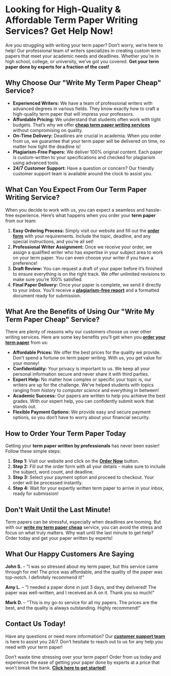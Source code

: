 # Looking for High-Quality & Affordable Term Paper Writing Services? Get Help Now!

Are you struggling with writing your term paper? Don’t worry, we’re here to help! Our professional team of writers specializes in creating custom term papers that meet your academic needs and deadlines. Whether you're in high school, college, or university, we’ve got you covered. **Get your term paper done by experts for a fraction of the cost!**

## Why Choose Our "Write My Term Paper Cheap" Service?

- **Experienced Writers:** We have a team of professional writers with advanced degrees in various fields. They know exactly how to craft a high-quality term paper that will impress your professors.
- **Affordable Pricing:** We understand that students often work with tight budgets. That’s why we offer [**cheap term paper writing services**](https://tinyurl.com/topessay?keyword=write+my+term+paper+cheap) without compromising on quality.
- **On-Time Delivery:** Deadlines are crucial in academia. When you order from us, we guarantee that your term paper will be delivered on time, no matter how tight the deadline is!
- **Plagiarism-Free Papers:** We deliver 100% original content. Each paper is custom-written to your specifications and checked for plagiarism using advanced tools.
- **24/7 Customer Support:** Have a question or concern? Our friendly customer support team is available around the clock to assist you.

## What Can You Expect From Our Term Paper Writing Service?

When you decide to work with us, you can expect a seamless and hassle-free experience. Here’s what happens when you order your **term paper** from our team:

1. **Easy Ordering Process:** Simply visit our website and fill out the [**order form**](https://tinyurl.com/topessay?keyword=write+my+term+paper+cheap) with your requirements. Include the topic, deadline, and any special instructions, and you’re all set!
2. **Professional Writer Assignment:** Once we receive your order, we assign a qualified writer who has expertise in your subject area to work on your term paper. You can even choose your writer if you have a preference!
3. **Draft Review:** You can request a draft of your paper before it’s finished to ensure everything is on the right track. We offer unlimited revisions to make sure you’re 100% satisfied.
4. **Final Paper Delivery:** Once your paper is complete, we send it directly to your inbox. You’ll receive a [**plagiarism-free report**](https://tinyurl.com/topessay?keyword=write+my+term+paper+cheap) and a formatted document ready for submission.

## What Are the Benefits of Using Our "Write My Term Paper Cheap" Service?

There are plenty of reasons why our customers choose us over other writing services. Here are some key benefits you’ll get when you [**order your term paper**](https://tinyurl.com/topessay?keyword=write+my+term+paper+cheap) from us:

- **Affordable Prices:** We offer the best prices for the quality we provide. Don’t spend a fortune on term paper writing. With us, you get value for your money!
- **Confidentiality:** Your privacy is important to us. We keep all your personal information secure and never share it with third parties.
- **Expert Help:** No matter how complex or specific your topic is, our writers are up for the challenge. We’ve helped students with topics ranging from _history_ to _computer science_ and everything in between!
- **Academic Success:** Our papers are written to help you achieve the best grades. With our expert help, you can confidently submit work that stands out.
- **Flexible Payment Options:** We provide easy and secure payment options, so you don’t have to worry about your financial security.

## How to Order Your Term Paper Today

Getting your **term paper written by professionals** has never been easier! Follow these simple steps:

1. **Step 1:** Visit our website and click on the [**Order Now**](https://tinyurl.com/topessay?keyword=write+my+term+paper+cheap) button.
2. **Step 2:** Fill out the order form with all your details – make sure to include the subject, word count, and deadline.
3. **Step 3:** Select your payment option and proceed to checkout. Your order will be processed instantly.
4. **Step 4:** Wait for your expertly written term paper to arrive in your inbox, ready for submission!

## Don't Wait Until the Last Minute!

Term papers can be stressful, especially when deadlines are looming. But with our [**write my term paper cheap**](https://tinyurl.com/topessay?keyword=write+my+term+paper+cheap) service, you can avoid the stress and focus on what truly matters. Why wait until the last minute to get help? Order today and get your paper written by experts!

## What Our Happy Customers Are Saying

**John S.** – "I was so stressed about my term paper, but this service came through for me! The price was affordable, and the quality of the paper was top-notch. I definitely recommend it!"

**Amy L.** – "I needed a paper done in just 3 days, and they delivered! The paper was well-written, and I received an A on it. Thank you so much!"

**Mark D.** – "This is my go-to service for all my papers. The prices are the best, and the quality is always outstanding. Highly recommend!"

## Contact Us Today!

Have any questions or need more information? Our [**customer support team**](https://tinyurl.com/topessay?keyword=write+my+term+paper+cheap) is here to assist you 24/7. Don’t hesitate to reach out to us for any help you need with your term paper!

Don’t waste time stressing over your term paper! Order from us today and experience the ease of getting your paper done by experts at a price that won’t break the bank. [**Click here to get started!**](https://tinyurl.com/topessay?keyword=write+my+term+paper+cheap)
